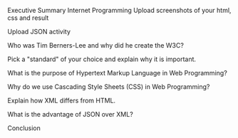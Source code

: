 Executive Summary
Internet Programming
Upload screenshots of your html, css and result

Upload JSON activity

Who was Tim Berners-Lee and why did he create the W3C?

Pick a "standard" of your choice and explain why it is important.

What is the purpose of Hypertext Markup Language in Web Programming?

Why do we use Cascading Style Sheets (CSS) in Web Programming?

Explain how XML differs from HTML.

What is the advantage of JSON over XML?

Conclusion

